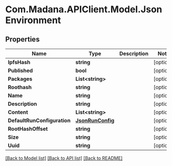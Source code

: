 
# Com.Madana.APIClient.Model.JsonEnvironment

## Properties

Name | Type | Description | Notes
------------ | ------------- | ------------- | -------------
**IpfsHash** | **string** |  | [optional] 
**Published** | **bool** |  | [optional] 
**Packages** | **List&lt;string&gt;** |  | [optional] 
**Roothash** | **string** |  | [optional] 
**Name** | **string** |  | [optional] 
**Description** | **string** |  | [optional] 
**Content** | **List&lt;string&gt;** |  | [optional] 
**DefaultRunConfiguration** | [**JsonRunConfig**](JsonRunConfig.md) |  | [optional] 
**RootHashOffset** | **string** |  | [optional] 
**Size** | **string** |  | [optional] 
**Uuid** | **string** |  | [optional] 

[[Back to Model list]](../README.md#documentation-for-models)
[[Back to API list]](../README.md#documentation-for-api-endpoints)
[[Back to README]](../README.md)

